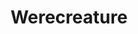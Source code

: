 ---
title: "Werecreature"
canonical: "skill/werecreature-x"
lists:
    - essence-creature-loresheets
tier: 1
ladder: "werecreature"
---
